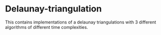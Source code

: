 # Delaunay-triangulation

This contains implementations of a delaunay triangulations with 3 different algorithms of different time complexities.
